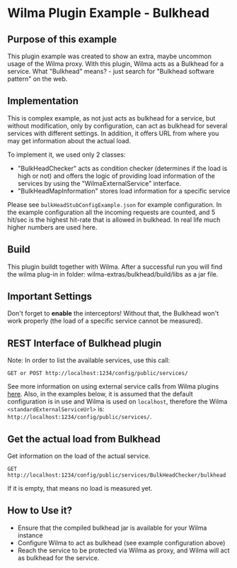Wilma Plugin Example - Bulkhead
===============================

Purpose of this example
---------------------------------------
This plugin example was created to show an extra, maybe uncommon usage of the Wilma proxy.
With this plugin, Wilma acts as a Bulkhead for a service. What "Bulkhead" means? - just search for "Bulkhead software pattern" on the web. 

Implementation
---------------------------------------
This is complex example, as not just acts as bulkhead for a service, but without modification, only by configuration, can act as bulkhead for several services with different settings.
In addition, it offers URL from where you may get information about the actual load.

To implement it, we used only 2 classes:
 - "BulkHeadChecker" acts as condition checker (determines if the load is high or not) and offers the logic of providing load information
of the services by using the "WilmaExternalService" interface.
 - "BulkHeadMapInformation" stores load information for a specific service
 
Please see `bulkHeadStubConfigExample.json` for example configuration. 
In the example configuration all the incoming requests are counted, and 5 hit/sec is the highest hit-rate that is allowed in bulkhead. 
In real life much higher numbers are used here. 

Build
-----
This plugin buildt together with Wilma.
After a successful run you will find the wilma plug-in in folder: wilma-extras/bulkhead/build/libs as a jar file.

Important Settings
---------------------------------------
Don't forget to **enable** the interceptors! Without that, the Bulkhead won't work properly (the load of a specific service cannot be measured).

REST Interface of Bulkhead plugin
---------------------------------
Note: In order to list the available services, use this call:
```
GET or POST http://localhost:1234/config/public/services/
```
See more information on using external service calls from Wilma plugins [here](https://github.com/epam/Wilma/wiki/Service-extensions-in-Plugins).
Also, in the examples below, it is assumed that the default configuration is in use and Wilma is used on `localhost`,
therefore the Wilma `<standardExternalServiceUrl>` is: `http://localhost:1234/config/public/services/`.

Get the actual load from Bulkhead
---------------------------------
Get information on the load of the actual service.
```
GET http://localhost:1234/config/public/services/BulkHeadChecker/bulkhead
```
If it is empty, that means no load is measured yet.

How to Use it?
-----------------------------------------
- Ensure that the compiled bulkhead jar is available for your Wilma instance
- Configure Wilma to act as bulkhead (see example configuration above)
- Reach the service to be protected via Wilma as proxy, and Wilma will act as bulkhead for the service.


